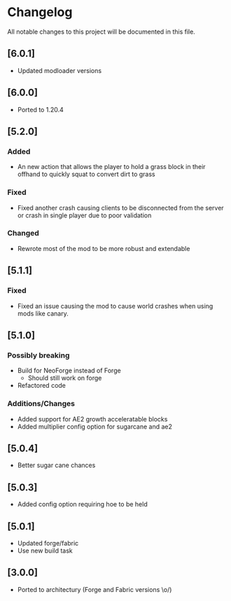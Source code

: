 # Changelog
All notable changes to this project will be documented in this file.

## [6.0.1]

- Updated modloader versions

## [6.0.0]

- Ported to 1.20.4

## [5.2.0]

### Added

- An new action that allows the player to hold a grass block in their offhand to quickly squat to convert dirt to grass

### Fixed

- Fixed another crash causing clients to be disconnected from the server or crash in single player due to poor validation

### Changed

- Rewrote most of the mod to be more robust and extendable

## [5.1.1]

### Fixed

- Fixed an issue causing the mod to cause world crashes when using mods like canary.

## [5.1.0]

### Possibly breaking
- Build for NeoForge instead of Forge
  - Should still work on forge
- Refactored code

### Additions/Changes
- Added support for AE2 growth acceleratable blocks
- Added multiplier config option for sugarcane and ae2

## [5.0.4]

- Better sugar cane chances

## [5.0.3]

- Added config option requiring hoe to be held

## [5.0.1]
- Updated forge/fabric
- Use new build task

## [3.0.0]
- Ported to architectury (Forge and Fabric versions \o/)
